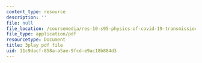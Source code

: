 ```yaml
---
content_type: resource
description: ''
file: null
file_location: /coursemedia/res-10-s95-physics-of-covid-19-transmission-fall-2020/11c9dacf858aa5ae9fcde9ac18b884d3_Sp6rcXifyAo.pdf
file_type: application/pdf
resourcetype: Document
title: 3play pdf file
uid: 11c9dacf-858a-a5ae-9fcd-e9ac18b884d3
---
```

